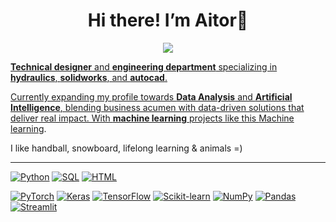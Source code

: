<h1 align="center">Hi there! I’m Aitor👋</h1>
<p align="center">
<p align="center">

<p align="center">
    <a href="https://www.linkedin.com/in/aitor-landauro-duran-76a3a535b">
        <img src="https://img.shields.io/badge/linkedin-%230077B5.svg?&style=for-the-badge&logo=linkedin&logoColor=white">
</p>

**Technical designer** and **engineering department** specializing in **hydraulics**, **solidworks**, and **autocad**.

Currently expanding my profile towards **Data Analysis** and **Artificial Intelligence**, blending business acumen with data-driven solutions that deliver real impact. With **machine learning** projects like this [Machine learning]([https://www.ironhack.com/](https://github.com/Aitorlandauro/PROYECTO_ML.git)). 

I like handball, snowboard, lifelong learning & animals =)

---------------------------------------------


[![Python](https://img.shields.io/badge/-Python-ffffff?style=flat&logo=python&logoColor=3776AB)](#)
[![SQL](https://img.shields.io/badge/-SQL-ffffff?style=flat&logo=postgresql&logoColor=4169E1)](#)
[![HTML](https://img.shields.io/badge/-HTML5-ffffff?style=flat&logo=html5&logoColor=E34F26)](#)

[![PyTorch](https://img.shields.io/badge/-PyTorch-ffffff?style=flat&logo=pytorch&logoColor=EE4C2C)](#)
[![Keras](https://img.shields.io/badge/-Keras-ffffff?style=flat&logo=keras&logoColor=D00000)](#)
[![TensorFlow](https://img.shields.io/badge/-TensorFlow-ffffff?style=flat&logo=tensorflow&logoColor=FF6F00)](#)
[![Scikit-learn](https://img.shields.io/badge/-Scikit--Learn-ffffff?style=flat&logo=scikit-learn&logoColor=F7931E)](#)
[![NumPy](https://img.shields.io/badge/-NumPy-ffffff?style=flat&logo=numpy&logoColor=013243)](#)
[![Pandas](https://img.shields.io/badge/-Pandas-ffffff?style=flat&logo=pandas&logoColor=150458)](#)
[![Streamlit](https://img.shields.io/badge/-Streamlit-ffffff?style=flat&logo=streamlit&logoColor=FF4B4B)](#)
